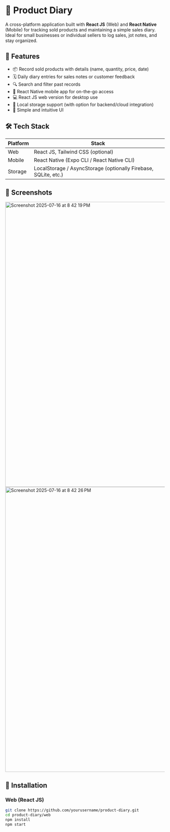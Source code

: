 # 📝 Product Diary

A cross-platform application built with **React JS** (Web) and **React Native** (Mobile) for tracking sold products and maintaining a simple sales diary. Ideal for small businesses or individual sellers to log sales, jot notes, and stay organized.

## 🚀 Features

- 📦 Record sold products with details (name, quantity, price, date)
- 🗓️ Daily diary entries for sales notes or customer feedback
- 🔍 Search and filter past records
- 📱 React Native mobile app for on-the-go access
- 💻 React JS web version for desktop use
- 💾 Local storage support (with option for backend/cloud integration)
- 🎨 Simple and intuitive UI

## 🛠️ Tech Stack

| Platform | Stack |
|----------|-------|
| Web      | React JS, Tailwind CSS (optional) |
| Mobile   | React Native (Expo CLI / React Native CLI) |
| Storage  | LocalStorage / AsyncStorage (optionally Firebase, SQLite, etc.) |

## 📸 Screenshots

<!-- Add screenshots of your app here -->
<img width="1440" height="900" alt="Screenshot 2025-07-16 at 8 42 19 PM" src="https://github.com/user-attachments/assets/177b5326-76a0-4aa2-bb2b-9ca6d69f881c" />
<img width="1440" height="900" alt="Screenshot 2025-07-16 at 8 42 26 PM" src="https://github.com/user-attachments/assets/e362735e-55b9-4aef-a4a8-e896f4ea4d20" />

## 🧰 Installation

### Web (React JS)

```bash
git clone https://github.com/yourusername/product-diary.git
cd product-diary/web
npm install
npm start
